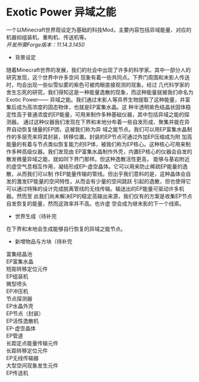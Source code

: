 # Exotic Power 异域之能
一个以Minecraft世界观设定为基础的科技Mod，主要内容包括异域能量、对应的机器如组装机、重构机、传送机等。<br>
*开发所需Forge版本：11.14.3.1450*

* 背景设定

随着Minecraft世界的发展，我们的社会中出现了许多的科学家。其中一部分人的研究发现，这个世界中许多空间
现象有着一些共同点。下界门周围和末影人传送时，均会出现一些似雪似雾的紫色可被肉眼直接观测的现象。经过
几代科学家的舍生忘死的研究，我们得知这是一种能量逸散的现象，而这种能量就被我们命名为Exotic Power——
异域之能。我们通过末影人等异界生物提取了这种能量，并富集后成为高浓度的固态物体，也就是EP富集水晶。这
种半透明紫色结晶状固体稳定性高于普通浓度的EP能量，可用来制作多种基础仪器，其中包括异域之能的探测器。
通过这种仪器我们发现在下界和末地分布着一些自发形成、聚集并能在异界自动恢复储量的EP团，这被我们称为异
域之能节点。我们可以用EP富集水晶制作的多层壳来将其封装，转移位置。封装的EP节点可通过外加EP压缩成为附
加高能量的有着与节点类似恢复能力的EP体，被我们称为EP核心。这种核心可用来制作多种高级仪器。我们发现由
EP富集水晶制作外壳，内置EP核心的仪器会自发的散发微量异域之能，就如同下界门那样。但这种逸散活性更高，
能够与基岩附近的虚空气息相互作用，凝结形成EP-虚空晶体。它可以用来防止稀疏EP能量的逸散，从而我们可以制
作EP能量传输的管线。但出乎我们意料的是，这种晶体会自发的激发EP能量的空间特性，从而会有少量的空间跳跃
引起的逸散，但也使得它可以通过特殊的设计完成脱离管线的无线传输。输送出的EP能量可驱动许多机器。然而至
此我们尚未解决EP的稳定高输出来源，我们仅有的方案是收集EP节点自发恢复的能量，然而这效率并不高。也许虚
空会成为继末影的下一个线索。

* 世界生成（待补完

在下界和末地会生成能够自行恢复的异域之能节点。

* 新增物品与方块（待补完

富集结晶池<br>
EP富集水晶<br>
短距转移定位元件<br>
EP组装机<br>
微型喷头<br>
EP冲压机<br>
节点探测器<br>
EP水晶外壳<br>
EP节点（封装）<br>
EP活性逸散机<br>
EP-虚空晶体<br>
EP管道<br>
长距定点能量传输元件<br>
长距转移定位元件<br>
EP无线传输器<br>
大型空间现象发生元件<br>
EP传送机
